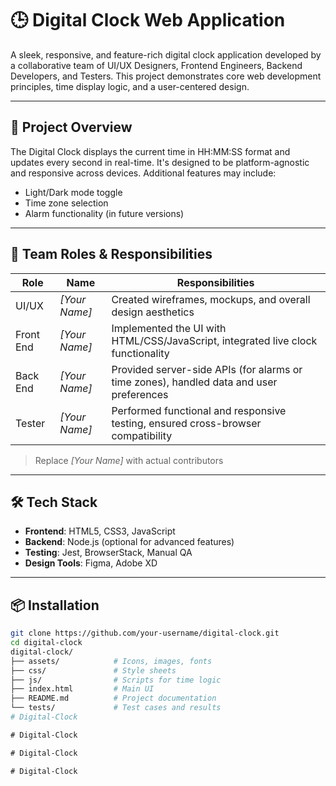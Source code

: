 # 🕒 Digital Clock Web Application

A sleek, responsive, and feature-rich digital clock application developed by a collaborative team of UI/UX Designers, Frontend Engineers, Backend Developers, and Testers. This project demonstrates core web development principles, time display logic, and a user-centered design.

---

## 🚀 Project Overview

The Digital Clock displays the current time in HH:MM:SS format and updates every second in real-time. It's designed to be platform-agnostic and responsive across devices. Additional features may include:

- Light/Dark mode toggle
- Time zone selection
- Alarm functionality (in future versions)

---

## 🧠 Team Roles & Responsibilities

| Role      | Name         | Responsibilities |
|-----------|--------------|------------------|
| UI/UX     | *[Your Name]* | Created wireframes, mockups, and overall design aesthetics |
| Front End | *[Your Name]* | Implemented the UI with HTML/CSS/JavaScript, integrated live clock functionality |
| Back End  | *[Your Name]* | Provided server-side APIs (for alarms or time zones), handled data and user preferences |
| Tester    | *[Your Name]* | Performed functional and responsive testing, ensured cross-browser compatibility |

> Replace *[Your Name]* with actual contributors

---

## 🛠️ Tech Stack

- **Frontend**: HTML5, CSS3, JavaScript
- **Backend**: Node.js (optional for advanced features)
- **Testing**: Jest, BrowserStack, Manual QA
- **Design Tools**: Figma, Adobe XD

---

## 📦 Installation

```bash
git clone https://github.com/your-username/digital-clock.git
cd digital-clock
digital-clock/
├── assets/            # Icons, images, fonts
├── css/               # Style sheets
├── js/                # Scripts for time logic
├── index.html         # Main UI
├── README.md          # Project documentation
└── tests/             # Test cases and results
#   D i g i t a l - C l o c k 
 
 #   D i g i t a l - C l o c k 
 
 #   D i g i t a l - C l o c k 
 
 #   D i g i t a l - C l o c k  
 